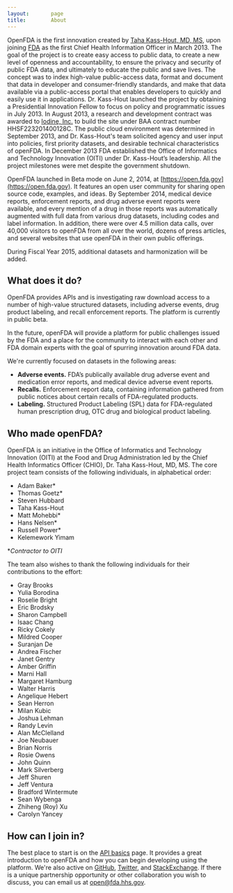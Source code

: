 ```yaml
---
layout:       page
title:        About
---
```


OpenFDA is the first innovation created by [Taha Kass-Hout, MD, MS](http://www.fda.gov/AboutFDA/CentersOffices/ucm349836.htm), upon joining [FDA](http://www.fda.gov/) as the first Chief Health Information Officer in March 2013. The goal of the project is to create easy access to public data, to create a new level of openness and accountability, to ensure the privacy and security of public FDA data, and ultimately to educate the public and save lives. The concept was to index high-value public-access data, format and document that data in developer and consumer-friendly standards, and make that data available via a public-access portal that enables developers to quickly and easily use it in applications. Dr. Kass-Hout launched the project by obtaining a Presidential Innovation Fellow to focus on policy and programmatic issues in July 2013. In August 2013, a research and development contract was awarded to [Iodine, Inc.](http://www.iodine.com/) to build the site under BAA contract number HHSF223201400128C. The public cloud environment was determined in September 2013, and Dr. Kass-Hout's team solicited agency and user input into policies, first priority datasets, and desirable technical characteristics of openFDA. In December 2013 FDA established the Office of Informatics and Technology Innovation (OITI) under Dr. Kass-Hout’s leadership. All the project milestones were met despite the government shutdown.

OpenFDA launched in Beta mode on June 2, 2014, at [https://open.fda.gov](https://open.fda.gov). It features an open user community for sharing open source code, examples, and ideas. By September 2014, medical device reports, enforcement reports, and drug adverse event reports were available, and every mention of a drug in those reports was automatically augmented with full data from various drug datasets, including codes and label information. In addition, there were over 4.5 million data calls, over 40,000 visitors to openFDA from all over the world, dozens of press articles, and several websites that use openFDA in their own public offerings.

During Fiscal Year 2015, additional datasets and harmonization will be added.

## What does it do?

OpenFDA provides APIs and is investigating raw download access to a number of high-value structured datasets, including adverse events, drug product labeling, and recall enforcement reports. The platform is currently in public beta.

In the future, openFDA will provide a platform for public challenges issued by the FDA and a place for the community to interact with each other and FDA domain experts with the goal of spurring innovation around FDA data.

We're currently focused on datasets in the following areas:

- **Adverse events.** FDA’s publically available drug adverse event and medication error reports, and medical device adverse event reports.
- **Recalls.** Enforcement report data, containing information gathered from public notices about certain recalls of FDA-regulated products.
- **Labeling.** Structured Product Labeling (SPL) data for FDA-regulated human prescription drug, OTC drug and biological product labeling.

## Who made openFDA?

OpenFDA is an initiative in the Office of Informatics and Technology Innovation (OITI) at the Food and Drug Administration led by the Chief Health Informatics Officer (CHIO), Dr. Taha Kass-Hout, MD, MS. The core project team consists of the following individuals, in alphabetical order:

- Adam Baker*
- Thomas Goetz*
- Steven Hubbard
- Taha Kass-Hout
- Matt Mohebbi*
- Hans Nelsen*
- Russell Power*
- Kelemework Yimam

*_Contractor to OITI_

The team also wishes to thank the following individuals for their contributions to the effort:

- Gray Brooks
- Yulia Borodina
- Roselie Bright
- Eric Brodsky
- Sharon Campbell
- Isaac Chang
- Ricky Cokely
- Mildred Cooper
- Suranjan De
- Andrea Fischer
- Janet Gentry
- Amber Griffin
- Marni Hall
- Margaret Hamburg
- Walter Harris
- Angelique Hebert
- Sean Herron
- Milan Kubic
- Joshua Lehman
- Randy Levin
- Alan McClelland
- Joe Neubauer
- Brian Norris
- Rosie Owens
- John Quinn
- Mark Silverberg
- Jeff Shuren
- Jeff Ventura
- Bradford Wintermute
- Sean Wybenga
- Zhiheng (Roy) Xu
- Carolyn Yancey

## How can I join in?

The best place to start is on the [API basics]({{site.baseurl}}/api/reference/) page. It provides a great introduction to openFDA and how you can begin developing using the platform. We're also active on [GitHub](https://github.com/fda), [Twitter](https://twitter.com/openFDA), and [StackExchange](http://stackexchange.com/search?q=openfda). If there is a unique partnership opportunity or other collaboration you wish to discuss, you can email us at [open@fda.hhs.gov](mailto:open@fda.hhs.gov).
